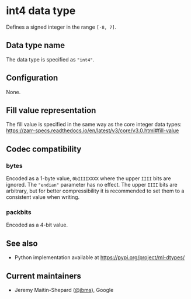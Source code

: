 # int4 data type

Defines a signed integer in the range `[-8, 7]`.

## Data type name

The data type is specified as `"int4"`.

## Configuration

None.

## Fill value representation

The fill value is specified in the same way as the core integer data types:
https://zarr-specs.readthedocs.io/en/latest/v3/core/v3.0.html#fill-value

## Codec compatibility

### bytes

Encoded as a 1-byte value, `0bIIIIXXXX` where the upper `IIII` bits are ignored.
The `"endian"` parameter has no effect. The upper `IIII` bits are arbitrary, but
for better compressibility it is recommended to set them to a consistent value
when writing.

### packbits

Encoded as a 4-bit value.

## See also

- Python implementation available at https://pypi.org/project/ml-dtypes/

## Current maintainers

* Jeremy Maitin-Shepard ([@jbms](https://github.com/jbms)), Google
